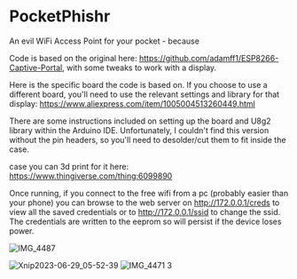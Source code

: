 # PocketPhishr
An evil WiFi Access Point for your pocket - because

Code is based on the original here: https://github.com/adamff1/ESP8266-Captive-Portal, with some tweaks to work with a display. 


Here is the specific board the code is based on. If you choose to use a different board, you'll need to use the relevant settings and library for that display:
https://www.aliexpress.com/item/1005004513260449.html

There are some instructions included on setting up the board and U8g2 library within the Arduino IDE.
Unfortunately, I couldn't find this version without the pin headers, so you'll need to desolder/cut them to fit inside the case.

case you can 3d print for it here: https://www.thingiverse.com/thing:6099890






Once running, if you connect to the free wifi from a pc (probably easier than your phone) you can browse to the web server on http://172.0.0.1/creds to view all the saved credentials or to http://172.0.0.1/ssid to change the ssid.
The credentials are written to the eeprom so will persist if the device loses power.



![IMG_4487](https://github.com/AnotherWayIn/PocketPhishr/assets/10500665/691bf384-637d-4af8-b2d8-cbeb152cc0a4)

![Xnip2023-06-29_05-52-39](https://github.com/AnotherWayIn/PocketPhishr/assets/10500665/941055ce-3b88-497e-af2f-07562731b9de)
![IMG_4471 3](https://github.com/AnotherWayIn/PocketPhishr/assets/10500665/dee45064-4e52-4b82-98fc-5fe3bf8d1ffc)




